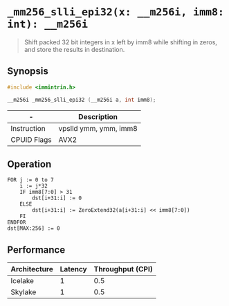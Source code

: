 `_mm256_slli_epi32(x: __m256i, imm8: int): __m256i`
===================================================

> Shift packed 32 bit integers in x left by imm8 while shifting in zeros, and store the results in destination.

## Synopsis

```c
#include <immintrin.h>

__m256i _mm256_slli_epi32 (__m256i a, int imm8);
```

| -           | Description           |
| ----------- | --------------------- |
| Instruction | vpslld ymm, ymm, imm8 |
| CPUID Flags | AVX2                  |

## Operation

```
FOR j := 0 to 7
	i := j*32
	IF imm8[7:0] > 31
		dst[i+31:i] := 0
	ELSE
		dst[i+31:i] := ZeroExtend32(a[i+31:i] << imm8[7:0])
	FI
ENDFOR
dst[MAX:256] := 0
```

## Performance

| Architecture | Latency | Throughput (CPI) |
| ------------ | ------- | ---------------- |
| Icelake      | 1       | 0.5              |
| Skylake      | 1       | 0.5              |
